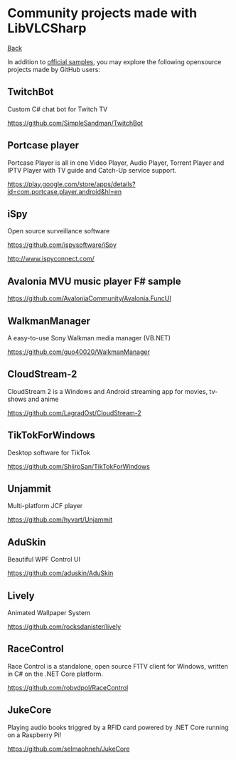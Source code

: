# Community projects made with LibVLCSharp

[Back](home.md)

In addition  to [official samples](https://github.com/mfkl/libvlcsharp-samples), you may explore the following opensource projects made by GitHub users:

## TwitchBot 

Custom C# chat bot for Twitch TV

https://github.com/SimpleSandman/TwitchBot

## Portcase player

Portcase Player is all in one Video Player, Audio Player, Torrent Player and IPTV Player with TV guide and Catch-Up service support.

https://play.google.com/store/apps/details?id=com.portcase.player.android&hl=en

## iSpy

Open source surveillance software

https://github.com/ispysoftware/iSpy

http://www.ispyconnect.com/

## Avalonia MVU music player F# sample

https://github.com/AvaloniaCommunity/Avalonia.FuncUI

## WalkmanManager 

A easy-to-use Sony Walkman media manager (VB.NET)

https://github.com/guo40020/WalkmanManager

## CloudStream-2

CloudStream 2 is a Windows and Android streaming app for movies, tv-shows and anime

https://github.com/LagradOst/CloudStream-2

## TikTokForWindows

Desktop software for TikTok

https://github.com/ShiiroSan/TikTokForWindows

## Unjammit

Multi-platform JCF player

https://github.com/hyvart/Unjammit

## AduSkin

Beautiful WPF Control UI

https://github.com/aduskin/AduSkin

## Lively 

Animated Wallpaper System

https://github.com/rocksdanister/lively

## RaceControl

Race Control is a standalone, open source F1TV client for Windows, written in C# on the .NET Core platform.

https://github.com/robvdpol/RaceControl

## JukeCore

Playing audio books triggred by a RFID card powered by .NET Core running on a Raspberry Pi!

https://github.com/selmaohneh/JukeCore
